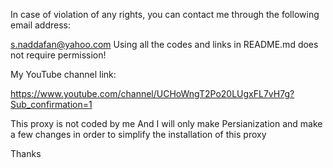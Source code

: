 In case of violation of any rights, you can contact me through the following email address:

s.naddafan@yahoo.com
Using all the codes and links in README.md does not require permission!

My YouTube channel link:

https://www.youtube.com/channel/UCHoWngT2Po20LUgxFL7vH7g?Sub_confirmation=1

This proxy is not coded by me And I will only make Persianization and make a few changes in order to simplify the installation of this proxy

Thanks
